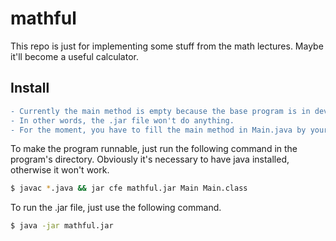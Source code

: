 # mathful

This repo is just for implementing some stuff from the math lectures. Maybe it'll become a useful calculator.

## Install
```diff
- Currently the main method is empty because the base program is in development.
- In other words, the .jar file won't do anything.
- For the moment, you have to fill the main method in Main.java by yourself.
```

To make the program runnable, just run the following command in the program's directory. Obviously it's necessary to have java installed, otherwise it won't work.
```bash
$ javac *.java && jar cfe mathful.jar Main Main.class
```
To run the .jar file, just use the following command.
```bash
$ java -jar mathful.jar
```

